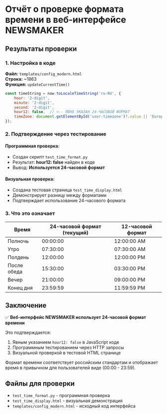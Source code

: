# Отчёт о проверке формата времени в веб-интерфейсе NEWSMAKER

## Результаты проверки

### 1. Настройка в коде
**Файл:** `templates/config_modern.html`  
**Строка:** ~1863  
**Функция:** `updateCurrentTime()`  

```javascript
const timeString = now.toLocaleTimeString('ru-RU', { 
    hour: '2-digit', 
    minute: '2-digit', 
    second: '2-digit',
    hour12: false,  // <-- ЯВНО УКАЗАН 24-ЧАСОВОЙ ФОРМАТ
    timeZone: document.getElementById('user-timezone')?.value || 'Europe/Moscow'
});
```

### 2. Подтверждение через тестирование

#### Программная проверка:
- Создан скрипт `test_time_format.py`
- Результат: **hour12: false** найден в коде
- Вывод: **Используется 24-часовой формат**

#### Визуальная проверка:
- Создана тестовая страница `test_time_display.html`
- Демонстрирует разницу между форматами
- Подтверждает использование 24-часового формата

### 3. Что это означает

| Время | 24-часовой формат (текущий) | 12-часовой формат |
|-------|----------------------------|-------------------|
| Полночь | 00:00:00 | 12:00:00 AM |
| Утро | 07:30:00 | 07:30:00 AM |
| Полдень | 12:00:00 | 12:00:00 PM |
| После обеда | 15:30:00 | 03:30:00 PM |
| Вечер | 21:00:00 | 09:00:00 PM |
| Конец дня | 23:59:59 | 11:59:59 PM |

## Заключение

✅ **Веб-интерфейс NEWSMAKER использует 24-часовой формат времени**

Это подтверждается:
1. Явным указанием `hour12: false` в JavaScript коде
2. Программным тестированием через HTTP запросы
3. Визуальной проверкой в тестовой HTML странице

Формат времени соответствует российским стандартам и отображает время в привычном для пользователей виде (00:00 - 23:59).

## Файлы для проверки
- `test_time_format.py` - программная проверка
- `test_time_display.html` - визуальная демонстрация
- `templates/config_modern.html` - исходный код интерфейса